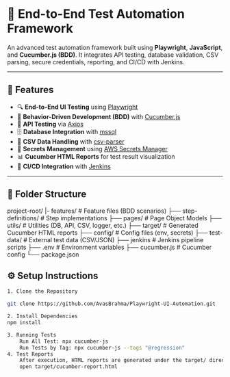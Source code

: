 # 🚀 End-to-End Test Automation Framework

An advanced test automation framework built using **Playwright**, **JavaScript**, and **Cucumber.js (BDD)**. It integrates API testing, database validation, CSV parsing, secure credentials, reporting, and CI/CD with Jenkins.

---

## 📌 Features

- 🔍 **End-to-End UI Testing** using [Playwright](https://playwright.dev/)
- 🧪 **Behavior-Driven Development (BDD)** with [Cucumber.js](https://github.com/cucumber/cucumber-js)
- 🔗 **API Testing** via [Axios](https://axios-http.com/)
- 🗄️ **Database Integration** with [mssql](https://www.npmjs.com/package/mssql)
- 📁 **CSV Data Handling** with [csv-parser](https://www.npmjs.com/package/csv-parser)
- 🔐 **Secrets Management** using [AWS Secrets Manager](https://docs.aws.amazon.com/secretsmanager/latest/userguide/intro.html)
- 📊 **Cucumber HTML Reports** for test result visualization
- 🔄 **CI/CD Integration** with [Jenkins](https://www.jenkins.io/)

---

## 📁 Folder Structure

project-root/
|- features/ # Feature files (BDD scenarios)
├── step-definitions/ # Step implementations
├── pages/ # Page Object Models
├── utils/ # Utilities (DB, API, CSV, logger, etc.)
├── target/ # Generated Cucumber HTML reports
├── config/ # Config files (env, secrets)
├── test-data/ # External test data (CSV/JSON)
├── jenkins # Jenkins pipeline scripts
├── .env # Environment variables
├── cucumber.js # Cucumber config
└── package.json

## ⚙️ Setup Instructions

```bash
1. Clone the Repository

git clone https://github.com/AvasBrahma/Playwright-UI-Automation.git

2. Install Dependencies
npm install

3. Running Tests
    Run All Test: npx cucumber-js
    Run Tests by Tag: npx cucumber-js --tags "@regression"
4. Test Reports
    After execution, HTML reports are generated under the target/ directory.
    open target/cucumber-report.html
